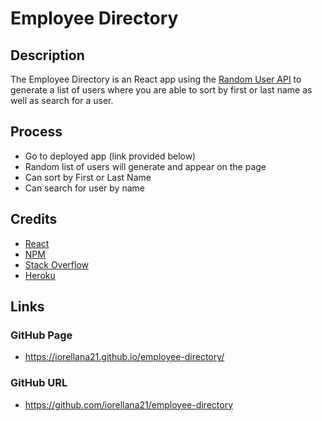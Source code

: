 # Employee Directory
## Description

The Employee Directory is an React app using the [Random User API](https://randomuser.me/) to generate a list of users where you are able to sort by first or last name as well as search for a user.

## Process
* Go to deployed app (link provided below)
* Random list of users will generate and appear on the page
* Can sort by First or Last Name
* Can search for user by name
## Credits
* [React](https://reactjs.org/docs/getting-started.html)
* [NPM](https://www.npmjs.com/)
* [Stack Overflow](https://stackoverflow.com/)
* [Heroku](https://heroku.com/)
## Links
### GitHub Page
* https://iorellana21.github.io/employee-directory/
### GitHub URL
* https://github.com/iorellana21/employee-directory